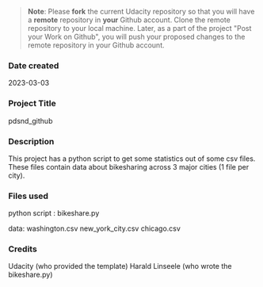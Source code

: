 >**Note**: Please **fork** the current Udacity repository so that you will have a **remote** repository in **your** Github account. Clone the remote repository to your local machine. Later, as a part of the project "Post your Work on Github", you will push your proposed changes to the remote repository in your Github account.

### Date created
2023-03-03

### Project Title
pdsnd_github

### Description
This project has a python script to get some statistics out of some csv files.  These files contain data about bikesharing across 3 major cities (1 file per city).

### Files used
python script :
bikeshare.py

data:
washington.csv 
new_york_city.csv
chicago.csv

### Credits
Udacity (who provided the template)
Harald Linseele (who wrote the bikeshare.py)
